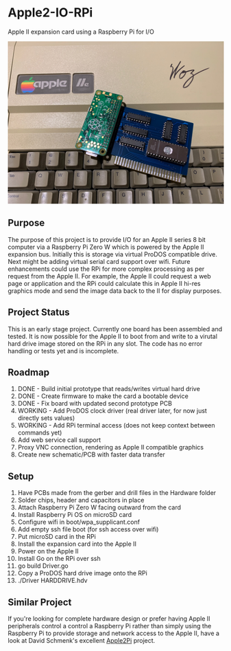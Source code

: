 # Apple2-IO-RPi
Apple II expansion card using a Raspberry Pi for I/O

![Image of Board](/Hardware/Apple2IORPi.jpg)

## Purpose
The purpose of this project is to provide I/O for an Apple II series 8 bit computer via a Raspberry Pi Zero W which is powered by the Apple II expansion bus. Initially this is storage via virtual ProDOS compatible drive. Next might be adding virtual serial card support over wifi. Future enhancements could use the RPi for more complex processing as per request from the Apple II. For example, the Apple II could request a web page or application and the RPi could calculate this in Apple II hi-res graphics mode and send the image data back to the II for display purposes.

## Project Status
This is an early stage project. Currently one board has been assembled and tested. It is now possible for the Apple II to boot from and write to a virutal hard drive image stored on the RPi in any slot. The code has no error handling or tests yet and is incomplete.

## Roadmap
1. DONE - Build initial prototype that reads/writes virtual hard drive
2. DONE - Create firmware to make the card a bootable device
3. DONE - Fix board with updated second prototype PCB
4. WORKING - Add ProDOS clock driver (real driver later, for now just directly sets values)
5. WORKING - Add RPi terminal access (does not keep context between commands yet)
6. Add web service call support
7. Proxy VNC connection, rendering as Apple II compatible graphics
8. Create new schematic/PCB with faster data transfer

## Setup
1. Have PCBs made from the gerber and drill files in the Hardware folder
2. Solder chips, header and capacitors in place
3. Attach Raspberry Pi Zero W facing outward from the card
4. Install Raspberry Pi OS on microSD card
5. Configure wifi in boot/wpa_supplicant.conf
6. Add empty ssh file boot (for ssh access over wifi)
7. Put microSD card in the RPi
8. Install the expansion card into the Apple II
9. Power on the Apple II
10. Install Go on the RPi over ssh
11. go build Driver.go
12. Copy a ProDOS hard drive image onto the RPi
13. ./Driver HARDDRIVE.hdv

## Similar Project
If you're looking for complete hardware design or prefer having Apple II peripherals control a control a Raspberry Pi rather than simply using the Raspberry Pi to provide storage and network access to the Apple II, have a look at David Schmenk's excellent [Apple2Pi](https://github.com/dschmenk/apple2pi) project.  


